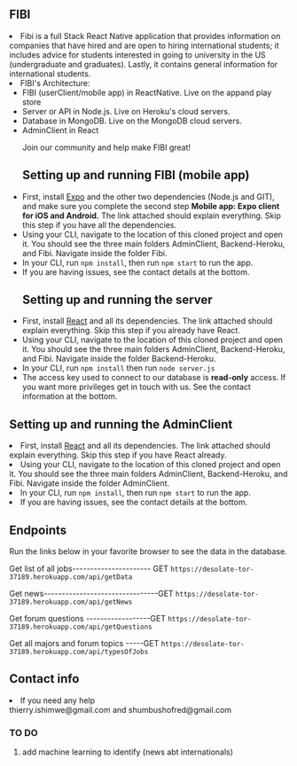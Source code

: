 
<h2>FIBI</h2>
<li>Fibi is a full Stack React Native application that provides information on companies that have hired and are open to hiring international students; it includes advice for students interested in going to university in the US (undergraduate and graduates). Lastly, it contains general information for international students.</li>
<li>FIBI's Architecture:
 <ul>
      <li>FIBI (userClient/mobile app) in ReactNative. Live on the appand play store</li>
      <li>Server or API in Node.js. Live on Heroku's cloud servers.</li>
      <li>Database in MongoDB. Live on the MongoDB cloud servers.</li>
      <li>AdminClient in React</li>
      

Join our community and help make FIBI great!
<h2> Setting up and running FIBI (mobile app)</h2>
<li>First, install <a  href=https://docs.expo.io/get-started/installation/>Expo</a>  and the other two dependencies (Node.js and GIT), and make sure you complete the second step  <b>Mobile app: Expo client for iOS and Android.</b> The link attached should explain everything.  Skip this step if you have all the dependencies.</li>
<li>Using your CLI, navigate to the location of this cloned project and open it. You should see the three main folders AdminClient, Backend-Heroku, and Fibi. Navigate inside the folder Fibi.</li>
<li>In your CLI, run <code>npm install</code>, then run <code>npm start</code> to run the app.
<li>If you are having issues, see the contact details at the bottom.</li>

<h2> Setting up and running the server</h2>
<li>First, install <a  href=https://reactjs.org/docs/getting-started.html/>React</a>  and all its dependencies. The link attached should explain everything.  Skip this step if you already have React.</li>
<li>Using your CLI, navigate to the location of this cloned project and open it. You should see the three main folders AdminClient, Backend-Heroku, and Fibi. Navigate inside the folder Backend-Heroku.</li>
<li>In your CLI, run <code>npm install</code> then run <code>node server.js</code>
<li>The access key used to connect to our database is  <b>read-only</b> access. If you want more privileges get in touch with us. See the contact information at the bottom. </li>
</ul>

<h2> Setting up and running the AdminClient</h2>
<li>First, install <a  href=https://reactjs.org/docs/getting-started.html/>React</a>  and all its dependencies. The link attached should explain everything.  Skip this step if you have React already.</li>
<li>Using your CLI, navigate to the location of this cloned project and open it. You should see the three main folders AdminClient, Backend-Heroku, and Fibi. Navigate inside the folder AdminClient.</li>
<li>In your CLI, run <code>npm install</code>, then run <code>npm start</code> to run the app.
<li>If you are having issues, see the contact details at the bottom.</li>
</ul>
  
  
<h2>Endpoints</h2>

  Run the links below in your favorite browser to see the data in the database.

Get list of all jobs---------------------- GET `https://desolate-tor-37189.herokuapp.com/api/getData`

Get news--------------------------------GET `https://desolate-tor-37189.herokuapp.com/api/getNews`

Get forum questions ------------------GET `https://desolate-tor-37189.herokuapp.com/api/getQuestions`

Get all majors and forum topics -----GET `https://desolate-tor-37189.herokuapp.com/api/typesOfJobs`


  <h2> Contact info</h2>
<li> If you need any help <br>thierry.ishimwe@gmail.com and  shumbushofred@gmail.com</li>

### TO DO
1. add machine learning to identify (news abt internationals)

